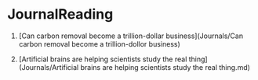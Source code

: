 # JournalReading

1. [Can carbon removal become a trillion-dollar business](Journals/Can carbon removal become a trillion-dollor business)

2. [Artificial brains are helping scientists study the real thing](Journals/Artificial brains are helping scientists study the real thing.md)